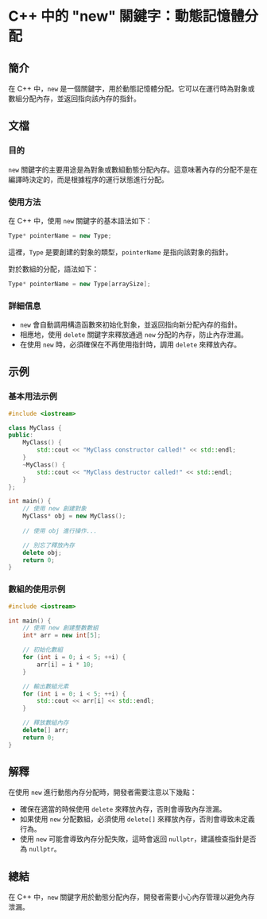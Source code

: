 <!--
Meta Description: # C++ 中的 "new" 關鍵字：動態記憶體分配 ## 簡介 在 C++ 中，`new` 是一個關鍵字，用於動態記憶體分配。它可以在運行時為對象或數組分配內存，並返回指向該內存的指針。 ## 文檔 ### 目的 `new` 關鍵字的主要用途是為對象或數組動態分配內存。這意味著內存的分配不是在編譯...
Meta Keywords: new, myclass, delete, std, int
-->

# C++ 中的 "new" 關鍵字：動態記憶體分配

## 簡介
在 C++ 中，`new` 是一個關鍵字，用於動態記憶體分配。它可以在運行時為對象或數組分配內存，並返回指向該內存的指針。

## 文檔
### 目的
`new` 關鍵字的主要用途是為對象或數組動態分配內存。這意味著內存的分配不是在編譯時決定的，而是根據程序的運行狀態進行分配。

### 使用方法
在 C++ 中，使用 `new` 關鍵字的基本語法如下：

```cpp
Type* pointerName = new Type;
```

這裡，`Type` 是要創建的對象的類型，`pointerName` 是指向該對象的指針。

對於數組的分配，語法如下：

```cpp
Type* pointerName = new Type[arraySize];
```

### 詳細信息
- `new` 會自動調用構造函數來初始化對象，並返回指向新分配內存的指針。
- 相應地，使用 `delete` 關鍵字來釋放通過 `new` 分配的內存，防止內存泄漏。
- 在使用 `new` 時，必須確保在不再使用指針時，調用 `delete` 來釋放內存。

## 示例
### 基本用法示例
```cpp
#include <iostream>

class MyClass {
public:
    MyClass() {
        std::cout << "MyClass constructor called!" << std::endl;
    }
    ~MyClass() {
        std::cout << "MyClass destructor called!" << std::endl;
    }
};

int main() {
    // 使用 new 創建對象
    MyClass* obj = new MyClass();
    
    // 使用 obj 進行操作...

    // 別忘了釋放內存
    delete obj;
    return 0;
}
```

### 數組的使用示例
```cpp
#include <iostream>

int main() {
    // 使用 new 創建整數數組
    int* arr = new int[5];

    // 初始化數組
    for (int i = 0; i < 5; ++i) {
        arr[i] = i * 10;
    }

    // 輸出數組元素
    for (int i = 0; i < 5; ++i) {
        std::cout << arr[i] << std::endl;
    }

    // 釋放數組內存
    delete[] arr;
    return 0;
}
```

## 解釋
在使用 `new` 進行動態內存分配時，開發者需要注意以下幾點：
- 確保在適當的時候使用 `delete` 來釋放內存，否則會導致內存泄漏。
- 如果使用 `new` 分配數組，必須使用 `delete[]` 來釋放內存，否則會導致未定義行為。
- 使用 `new` 可能會導致內存分配失敗，這時會返回 `nullptr`，建議檢查指針是否為 `nullptr`。

## 總結
在 C++ 中，`new` 關鍵字用於動態分配內存，開發者需要小心內存管理以避免內存泄漏。